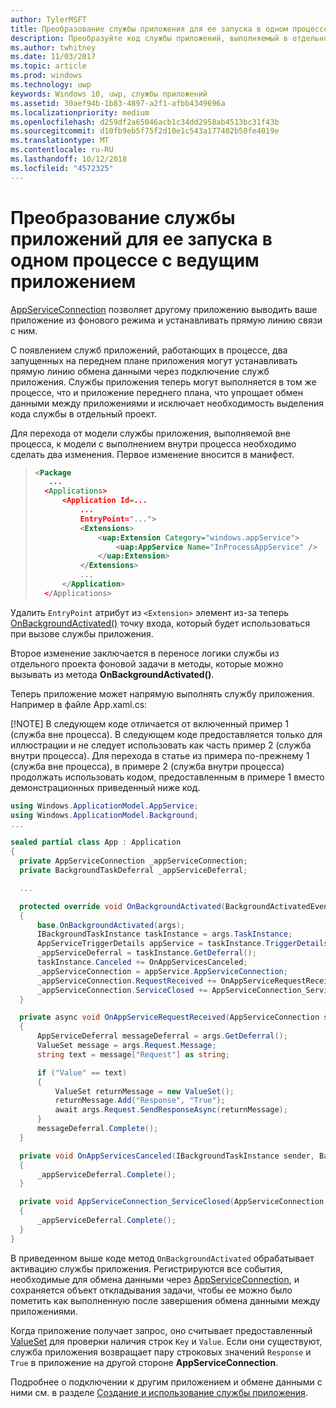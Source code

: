 ```yaml
---
author: TylerMSFT
title: Преобразование службы приложения для ее запуска в одном процессе с основным приложением
description: Преобразуйте код службы приложений, выполняемый в отдельном фоновом процессе, в код, выполняемый в одном процессе с поставщиком службы приложений.
ms.author: twhitney
ms.date: 11/03/2017
ms.topic: article
ms.prod: windows
ms.technology: uwp
keywords: Windows 10, uwp, службы приложений
ms.assetid: 30aef94b-1b83-4897-a2f1-afbb4349696a
ms.localizationpriority: medium
ms.openlocfilehash: d259df2a65046acb1c34dd2958ab4513bc31f43b
ms.sourcegitcommit: d10fb9eb5f75f2d10e1c543a177402b50fe4019e
ms.translationtype: MT
ms.contentlocale: ru-RU
ms.lasthandoff: 10/12/2018
ms.locfileid: "4572325"
---
```

# <a name="convert-an-app-service-to-run-in-the-same-process-as-its-host-app"></a>Преобразование службы приложений для ее запуска в одном процессе с ведущим приложением

[AppServiceConnection](https://msdn.microsoft.com/library/windows/apps/windows.applicationmodel.appservice.appserviceconnection.aspx) позволяет другому приложению выводить ваше приложение из фонового режима и устанавливать прямую линию связи с ним.

С появлением служб приложений, работающих в процессе, два запущенных на переднем плане приложения могут устанавливать прямую линию обмена данными через подключение служб приложения. Службы приложения теперь могут выполняется в том же процессе, что и приложение переднего плана, что упрощает обмен данными между приложениями и исключает необходимость выделения кода службы в отдельный проект.

Для перехода от модели службы приложения, выполняемой вне процесса, к модели с выполнением внутри процесса необходимо сделать два изменения. Первое изменение вносится в манифест.

> ```xml
> <Package
>    ...
>   <Applications>
>       <Application Id=...
>           ...
>           EntryPoint="...">
>           <Extensions>
>               <uap:Extension Category="windows.appService">
>                   <uap:AppService Name="InProcessAppService" />
>               </uap:Extension>
>           </Extensions>
>           ...
>       </Application>
>   </Applications>
> ```

Удалить `EntryPoint` атрибут из `<Extension>` элемент из-за теперь [OnBackgroundActivated()](https://msdn.microsoft.com/library/windows/apps/windows.ui.xaml.application.onbackgroundactivated.aspx) точку входа, который будет использоваться при вызове службы приложения.

Второе изменение заключается в переносе логики службы из отдельного проекта фоновой задачи в методы, которые можно вызывать из метода **OnBackgroundActivated()**.

Теперь приложение может напрямую выполнять службу приложения. Например в файле App.xaml.cs:

[!NOTE] В следующем коде отличается от включенный пример 1 (служба вне процесса). В следующем коде предоставляется только для иллюстрации и не следует использовать как часть пример 2 (служба внутри процесса).  Для перехода в статье из примера по-прежнему 1 (служба вне процесса), в примере 2 (служба внутри процесса) продолжать использовать кодом, предоставленным в примере 1 вместо демонстрационных приведенный ниже код.

``` cs
using Windows.ApplicationModel.AppService;
using Windows.ApplicationModel.Background;
...

sealed partial class App : Application
{
  private AppServiceConnection _appServiceConnection;
  private BackgroundTaskDeferral _appServiceDeferral;

  ...

  protected override void OnBackgroundActivated(BackgroundActivatedEventArgs args)
  {
      base.OnBackgroundActivated(args);
      IBackgroundTaskInstance taskInstance = args.TaskInstance;
      AppServiceTriggerDetails appService = taskInstance.TriggerDetails as AppServiceTriggerDetails;
      _appServiceDeferral = taskInstance.GetDeferral();
      taskInstance.Canceled += OnAppServicesCanceled;
      _appServiceConnection = appService.AppServiceConnection;
      _appServiceConnection.RequestReceived += OnAppServiceRequestReceived;
      _appServiceConnection.ServiceClosed += AppServiceConnection_ServiceClosed;
  }

  private async void OnAppServiceRequestReceived(AppServiceConnection sender, AppServiceRequestReceivedEventArgs args)
  {
      AppServiceDeferral messageDeferral = args.GetDeferral();
      ValueSet message = args.Request.Message;
      string text = message["Request"] as string;

      if ("Value" == text)
      {
          ValueSet returnMessage = new ValueSet();
          returnMessage.Add("Response", "True");
          await args.Request.SendResponseAsync(returnMessage);
      }
      messageDeferral.Complete();
  }

  private void OnAppServicesCanceled(IBackgroundTaskInstance sender, BackgroundTaskCancellationReason reason)
  {
      _appServiceDeferral.Complete();
  }

  private void AppServiceConnection_ServiceClosed(AppServiceConnection sender, AppServiceClosedEventArgs args)
  {
      _appServiceDeferral.Complete();
  }
}
```

В приведенном выше коде метод `OnBackgroundActivated` обрабатывает активацию службы приложения. Регистрируются все события, необходимые для обмена данными через [AppServiceConnection](https://msdn.microsoft.com/library/windows/apps/windows.applicationmodel.appservice.appserviceconnection.aspx), и сохраняется объект откладывания задачи, чтобы ее можно было пометить как выполненную после завершения обмена данными между приложениями.

Когда приложение получает запрос, оно считывает предоставленный [ValueSet](https://msdn.microsoft.com/library/windows/apps/windows.foundation.collections.valueset.aspx) для проверки наличия строк `Key` и `Value`. Если они существуют, служба приложения возвращает пару строковых значений `Response` и `True` в приложение на другой стороне **AppServiceConnection**.

Подробнее о подключении к другим приложением и обмене данными с ними см. в разделе [Создание и использование службы приложения](https://msdn.microsoft.com/windows/uwp/launch-resume/how-to-create-and-consume-an-app-service?f=255&MSPPError=-2147217396).
